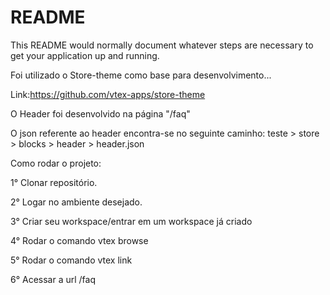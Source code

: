 # README #

This README would normally document whatever steps are necessary to get your application up and running.

Foi utilizado o Store-theme como base para desenvolvimento... 

Link:https://github.com/vtex-apps/store-theme

O Header foi desenvolvido na página "/faq"

O json referente ao header encontra-se no seguinte caminho: teste > store > blocks > header > header.json

Como rodar o projeto: 

1° Clonar repositório. 

2° Logar no ambiente desejado. 

3° Criar seu workspace/entrar em um workspace já criado 

4° Rodar o comando vtex browse 

5° Rodar o comando vtex link 

6° Acessar a url /faq 
